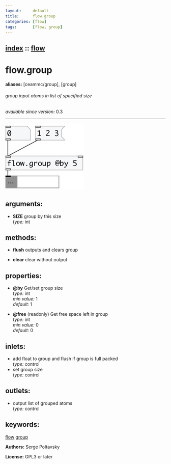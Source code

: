 ```yaml
---
layout:     default
title:      flow.group
categories: [flow]
tags:       [flow, group]
---
```

[index](index.html) :: [flow](category_flow.html)
---

# flow.group
**aliases:** [ceammc/group], [group]


###### group input atoms in list of specified size

*available since version:* 0.3

---




[![example](../examples/img/flow.group.jpg)](../examples/pd/flow.group.pd)



## arguments:

* **SIZE**
group by this size<br>
_type:_ int<br>



## methods:

* **flush**
outputs and clears group<br>

* **clear**
clear without output<br>




## properties:

* **@by** 
Get/set group size<br>
_type:_ int<br>
_min value:_ 1<br>
_default:_ 1<br>

* **@free** (readonly)
Get free space left in group<br>
_type:_ int<br>
_min value:_ 0<br>
_default:_ 0<br>



## inlets:

* add float to group and flush if group is full packed<br>
_type:_ control
* set group size<br>
_type:_ control



## outlets:

* output list of grouped atoms<br>
_type:_ control



## keywords:

[flow](keywords/flow.html)
[group](keywords/group.html)






**Authors:** Serge Poltavsky




**License:** GPL3 or later





